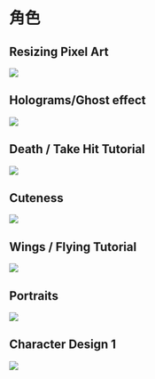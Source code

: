 # 角色

## Resizing Pixel Art

![](.gitbook/assets/resizing.gif)



## Holograms/Ghost effect

![](.gitbook/assets/holograms-ghosts.gif)

## Death / Take Hit Tutorial

![](.gitbook/assets/death.GIF)

## Cuteness

![](.gitbook/assets/cuteness.gif)

## Wings / Flying Tutorial

![](.gitbook/assets/wings.gif)

## Portraits

![](.gitbook/assets/portrait.gif)

## Character Design 1

![](.gitbook/assets/silhouette_simple.gif)

